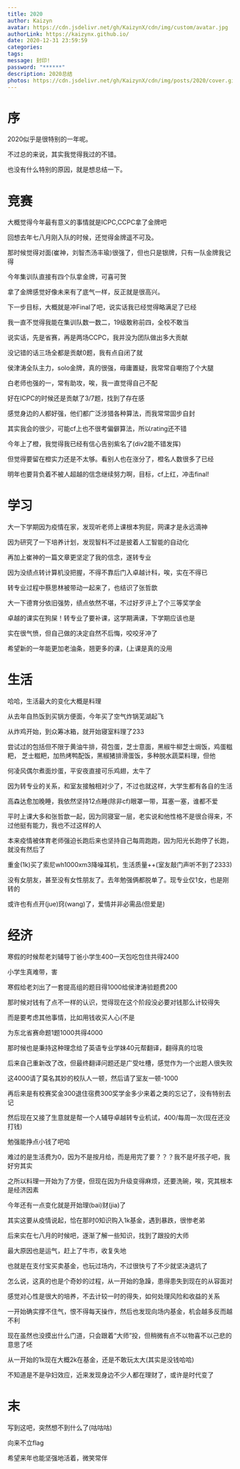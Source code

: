 ```yaml
---
title: 2020
author: Kaizyn
avatar: https://cdn.jsdelivr.net/gh/KaizynX/cdn/img/custom/avatar.jpg
authorLink: https://kaizynx.github.io/
date: 2020-12-31 23:59:59
categories:
tags:
message: 封印!
password: "******"
description: 2020总结
photos: https://cdn.jsdelivr.net/gh/KaizynX/cdn/img/posts/2020/cover.gif
---
```

# 序
2020似乎是很特别的一年呢。

不过总的来说，其实我觉得我过的不错。

也没有什么特别的原因，就是想总结一下。

# 竞赛
大概觉得今年最有意义的事情就是ICPC,CCPC拿了金牌吧

回想去年七八月刚入队的时候，还觉得金牌遥不可及。

那时候觉得对面(崔神，刘智杰汤丰瑜)很强了，但也只是银牌，只有一队金牌我记得

今年集训队直接有四个队拿金牌，可喜可贺

拿了金牌感觉好像未来有了底气一样，反正就是很高兴。

下一步目标，大概就是冲Final了吧，说实话我已经觉得略满足了已经

我一直不觉得我能在集训队数一数二，19级敢称前四，全校不敢当

说实话，先是省赛，再是两场CCPC，我并没为团队做出多大贡献

没记错的话三场全都是贡献0题，我有点自闭了就

侯津涛全队主力，solo金牌，真的很强，毋庸置疑，我常常自嘲抱了个大腿

白老师也强的一，常有助攻，唉，我一直觉得自己不配

好在ICPC的时候还是贡献了3/7题，找到了存在感

感觉身边的人都好强，他们都广泛涉猎各种算法，而我常常固步自封

其实我会的很少，可能cf上也不很考偏僻算法，所以rating还不错

今年上了橙，我觉得我已经有信心告别紫名了(div2能不错发挥)

但觉得要留在橙实力还是不太够。看别人也在涨分了，橙名人数很多了已经

明年也要背负着不被人超越的信念继续努力啊，目标，cf上红，冲击final!

# 学习
大一下学期因为疫情在家，发现听老师上课根本狗屁，网课才是永远滴神

因为研究了一下培养计划，发现智科不过是披着人工智能的自动化

再加上崔神的一篇文章更坚定了我的信念，遂转专业

因为没绩点转计算机没把握，不得不靠后门入卓越计科，唉，实在不得已

转专业过程中蔡思林被带动一起来了，也结识了张哲歆

大一下德育分依旧强势，绩点依然不堪，不过好歹评上了个三等奖学金

卓越的课实在狗屎！转专业了要补课，这学期满课，下学期应该也是

实在很气愤，但自己做的决定自然不后悔，咬咬牙冲了

希望新的一年能更加老油条，翘更多的课，(上课是真的没用

# 生活
哈哈，生活最大的变化大概是料理

从去年自热饭到买锅方便面，今年买了空气炸锅芜湖起飞

从炸鸡开始，到众筹冰箱，就开始寝室料理了233

尝试过的包括但不限于黄油牛排，荷包蛋，芝士意面，黑椒牛柳芝士焗饭，鸡蛋糍粑，
芝士糍粑，加热烤鸭配饭，黑椒猪排滑蛋饭，多种脱水蔬菜料理，但他

何凌风偶尔煮面炒蛋，平安夜直接可乐鸡翅，太牛了

因为转专业的关系，和室友接触相对少了，不过也就这样，大学生都有各自的生活

高森达愈加晚睡，我依然坚持12点睡(除非cf)眼罩一带，耳塞一塞，谁都不爱

平时上课大多和张哲歆一起，因为同寝室一层，老实说和他性格不是很合得来，不过他挺有能力，我也不过这样的人

本来疫情被体育老师强迫长跑后来也坚持自己每周跑跑，因为阳光长跑停了长跑，就没有然后了

重金(1k)买了索尼wh1000xm3降噪耳机，生活质量++(室友敲门声听不到了2333)

没有女朋友，甚至没有女性朋友了。去年勉强俩都脱单了。现专业仅1女，也是刚转的

或许也有点开(jue)窍(wang)了，爱情并非必需品(但爱是)

# 经济
寒假的时候帮老刘辅导丁爸小学生400一天包吃包住共得2400

小学生真难带，害

寒假给老刘出了一套提高组的题目得1000给侯津涛验题费200

那时候对钱有了点不一样的认识，觉得现在这个阶段没必要对钱那么计较得失

而是要考虑其他事情，比如用钱收买人心(不是

为东北省赛命题1题1000共得4000

那时候也是秉持这种理念给了英语专业学妹40元帮翻译，翻得真的垃圾

后来自己重新改了改，但最终翻译问题还是广受吐槽，感觉作为一个出题人很失败

这4000请了莫名其妙的校队人一顿，然后请了室友一顿-1000

再后来是有校赛奖金300退住宿费300奖学金多少来着之类的忘记了，没有特别去记

然后现在又接了生意就是帮一个人辅导卓越转专业机试，400/每周一次(现在还没打钱)

勉强能挣点小钱了吧哈

难过的是生活费为0，因为不是按月给，而是用完了要？？？我不是坏孩子吧，我好穷其实

之所以料理一开始为了方便，但现在因为升级变得麻烦，还要洗碗，唉，究其根本是经济因素

今年还有一点变化就是开始理(bai)财(jia)了

其实这要从疫情说起，恰在那时0知识购入1k基金，遇到暴跌，很惨老弟

后来实在七八月的时候吧，逐渐了解一些知识，找到了跟投的大师

最大原因也是运气，赶上了牛市，收复失地

也就是在支付宝买卖基金，也玩过场内，不过很快亏了不少就坚决退坑了

怎么说，这真的也是个奇妙的过程，从一开始的急躁，患得患失到现在的从容面对

感觉对心性是很大的培养，不去计较一时的得失，如何处理风险和收益的关系

一开始确实撑不住气，恨不得每天操作，然后也发现向场内基金，机会越多反而越不利

现在虽然也没摸出什么门道，只会跟着“大师”投，但稍微有点不以物喜不以己悲的意思了呸

从一开始的1k现在大概2k在基金，还是不敢玩太大(其实是没钱哈哈)

不知道是不是孕妇效应，近来发现身边不少人都在理财了，或许是时代变了

# 末

写到这吧，突然想不到什么了(咕咕咕)

向来不立flag

希望来年也能坚强地活着，微笑常伴